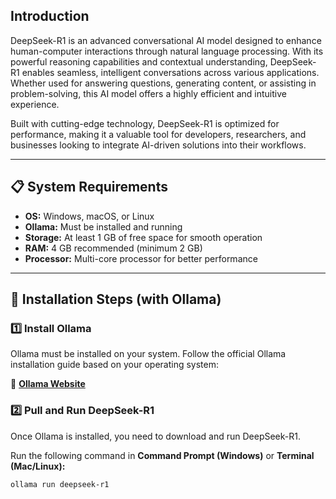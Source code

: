 ## Introduction  
DeepSeek-R1 is an advanced conversational AI model designed to enhance human-computer interactions through natural language processing. With its powerful reasoning capabilities and contextual understanding, DeepSeek-R1 enables seamless, intelligent conversations across various applications. Whether used for answering questions, generating content, or assisting in problem-solving, this AI model offers a highly efficient and intuitive experience.  

Built with cutting-edge technology, DeepSeek-R1 is optimized for performance, making it a valuable tool for developers, researchers, and businesses looking to integrate AI-driven solutions into their workflows.  

---

## 📋 System Requirements  
- **OS:** Windows, macOS, or Linux  
- **Ollama:** Must be installed and running  
- **Storage:** At least 1 GB of free space for smooth operation  
- **RAM:** 4 GB recommended (minimum 2 GB)  
- **Processor:** Multi-core processor for better performance  

---

## 🔧 Installation Steps (with Ollama)  

### 1️⃣ Install Ollama  
Ollama must be installed on your system. Follow the official Ollama installation guide based on your operating system:  

🔗 **[Ollama Website](https://ollama.com/)**  

### 2️⃣ Pull and Run DeepSeek-R1  
Once Ollama is installed, you need to download and run DeepSeek-R1.  

Run the following command in **Command Prompt (Windows)** or **Terminal (Mac/Linux):**  

```sh
ollama run deepseek-r1
